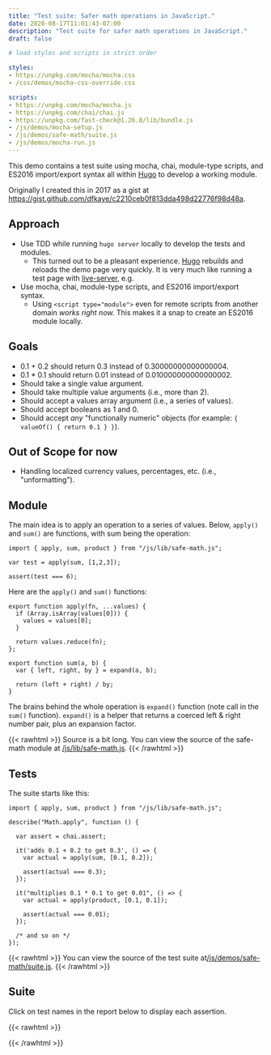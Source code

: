```yaml
---
title: "Test suite: Safer math operations in JavaScript."
date: 2020-08-17T11:01:43-07:00
description: "Test suite for safer math operations in JavaScript."
draft: false

# load styles and scripts in strict order

styles: 
- https://unpkg.com/mocha/mocha.css
- /css/demos/mocha-css-override.css

scripts: 
- https://unpkg.com/mocha/mocha.js
- https://unpkg.com/chai/chai.js
- https://unpkg.com/fast-check@1.26.0/lib/bundle.js
- /js/demos/mocha-setup.js
- /js/demos/safe-math/suite.js
- /js/demos/mocha-run.js
---
```


This demo contains a test suite using mocha, chai, module-type scripts, and ES2016 import/export syntax all within [Hugo](https://gohugo.io) to develop a working module.

Originally I created this in 2017 as a gist at https://gist.github.com/dfkaye/c2210ceb0f813dda498d22776f98d48a.

## Approach

- Use TDD while running `hugo server` locally to develop the tests and modules.
  - This turned out to be a pleasant experience. [Hugo](https://gohugo.io) rebuilds and reloads the demo page very quickly. It is very much like running a test page with [live-server](https://github.com/tapio/live-server), e.g.
- Use mocha, chai, module-type scripts, and ES2016 import/export syntax.
  - Using `<script type="module">` even for remote scripts from another domain *works right now.* This makes it a snap to create an ES2016 module locally.

## Goals
- 0.1 + 0.2 should return 0.3 instead of 0.30000000000000004.
- 0.1 * 0.1 should return 0.01 instead of 0.010000000000000002.
- Should take a single value argument.
- Should take multiple value arguments (i.e., more than 2).
- Should accept a values array argument (i.e., a series of values).
- Should accept booleans as 1 and 0.
- Should accept *any* "functionally numeric" objects (for example: `{ valueOf() { return 0.1 } }`).

## Out of Scope for now

- Handling localized currency values, percentages, etc. (i.e., "unformatting").

## Module 

The main idea is to apply an operation to a series of values. Below, `apply()` and `sum()` are functions, with sum being the operation:

    import { apply, sum, product } from "/js/lib/safe-math.js";

    var test = apply(sum, [1,2,3]);

    assert(test === 6);

Here are the `apply()` and `sum()` functions:

    export function apply(fn, ...values) {
      if (Array.isArray(values[0])) {
        values = values[0];
      }

      return values.reduce(fn);
    };

    export function sum(a, b) {
      var { left, right, by } = expand(a, b);

      return (left + right) / by;
    }

The brains behind the whole operation is `expand()` function (note call in the `sum()` function). `expand()` is a helper that returns a coerced left & right number pair, plus an expansion factor.

{{< rawhtml >}}
Source is a bit long. You can view the source of the safe-math module at <a href="/js/lib/safe-math.js">/js/lib/safe-math.js</a>.
{{< /rawhtml >}}

## Tests

The suite starts like this:

    import { apply, sum, product } from "/js/lib/safe-math.js";

    describe("Math.apply", function () {

      var assert = chai.assert;

      it('adds 0.1 + 0.2 to get 0.3', () => {
        var actual = apply(sum, [0.1, 0.2]);

        assert(actual === 0.3);
      });

      it("multiplies 0.1 * 0.1 to get 0.01", () => {
        var actual = apply(product, [0.1, 0.1]);

        assert(actual === 0.01);
      });

      /* and so on */
    });

{{< rawhtml >}}
You can view the source of the test suite at<a href="/js/demos/safe-math/suite.js">/js/demos/safe-math/suite.js</a>.
{{< /rawhtml >}}

## Suite

Click on test names in the report below to display each assertion.

{{< rawhtml >}}
<div id="fixture"></div>
<div id="mocha"></div>
{{< /rawhtml >}}
